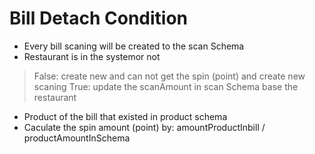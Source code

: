# Bill Detach Condition
* Every bill scaning will be created to the scan Schema
* Restaurant is in the systemor not 
> False: create new and can not get the spin (point) and create new scaning
> True: update the scanAmount in scan Schema base the restaurant
* Product of the bill that existed in product schema 
* Caculate the spin amount (point) by: amountProductInbill / productAmountInSchema